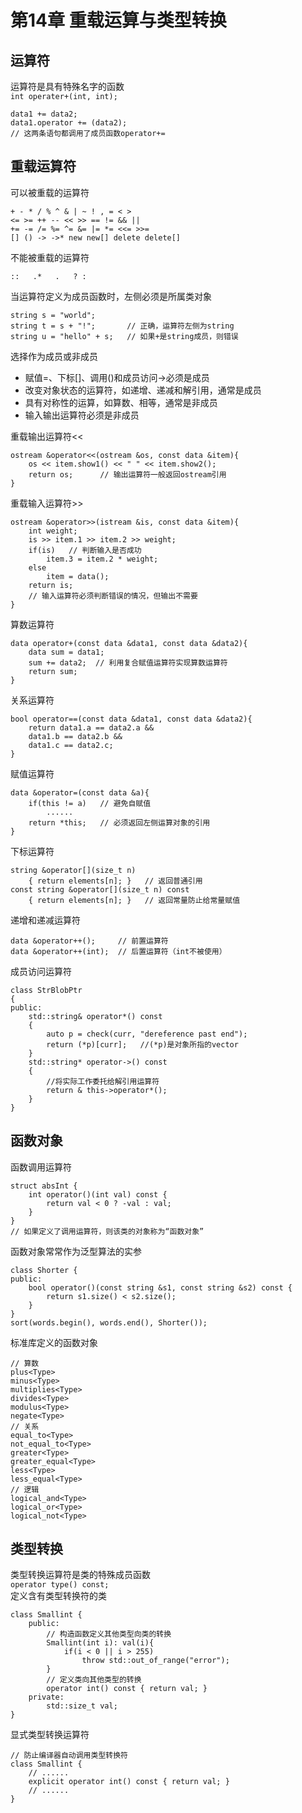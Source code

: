 # 第14章 重载运算与类型转换
## 运算符
运算符是具有特殊名字的函数  
`int operater+(int, int);`  
```
data1 += data2;  
data1.operator += (data2);
// 这两条语句都调用了成员函数operator+=
```
## 重载运算符
可以被重载的运算符
```
+ - * / % ^ & | ~ ! , = < >  
<= >= ++ -- << >> == != && ||  
+= -= /= %= ^= &= |= *= <<= >>=  
[] () -> ->* new new[] delete delete[]  
```
不能被重载的运算符
```
::   .*   .   ? :
```
当运算符定义为成员函数时，左侧必须是所属类对象  
```
string s = "world";
string t = s + "!";       // 正确，运算符左侧为string
string u = "hello" + s;   // 如果+是string成员，则错误
```
选择作为成员或非成员  
* 赋值=、下标[]、调用()和成员访问->必须是成员  
* 改变对象状态的运算符，如递增、递减和解引用，通常是成员  
* 具有对称性的运算，如算数、相等，通常是非成员  
* 输入输出运算符必须是非成员

重载输出运算符<<
```
ostream &operator<<(ostream &os, const data &item){
    os << item.show1() << " " << item.show2();
    return os;      // 输出运算符一般返回ostream引用
}
```
重载输入运算符>>
```
ostream &operator>>(istream &is, const data &item){
    int weight;
    is >> item.1 >> item.2 >> weight;
    if(is)   // 判断输入是否成功
        item.3 = item.2 * weight;
    else
        item = data();
    return is;
    // 输入运算符必须判断错误的情况，但输出不需要
}
```
算数运算符
```
data operator+(const data &data1, const data &data2){
    data sum = data1;
    sum += data2;  // 利用复合赋值运算符实现算数运算符
    return sum;
}
```
关系运算符
```
bool operator==(const data &data1, const data &data2){
    return data1.a == data2.a &&
    data1.b == data2.b &&
    data1.c == data2.c;
}
```
赋值运算符  
```
data &operator=(const data &a){
    if(this != a)   // 避免自赋值
        ......
    return *this;   // 必须返回左侧运算对象的引用
}
```
下标运算符
```
string &operator[](size_t n)
    { return elements[n]; }   // 返回普通引用
const string &operator[](size_t n) const
    { return elements[n]; }   // 返回常量防止给常量赋值
```
递增和递减运算符
```
data &operator++();     // 前置运算符
data &operator++(int);  // 后置运算符（int不被使用）
```
成员访问运算符
```
class StrBlobPtr
{
public:
    std::string& operator*() const
    {
        auto p = check(curr, "dereference past end");
        return (*p)[curr];   //(*p)是对象所指的vector
    }
    std::string* operator->() const
    {
        //将实际工作委托给解引用运算符
        return & this->operator*();
    }
}
```  
## 函数对象
函数调用运算符  
```
struct absInt {
    int operator()(int val) const {
        return val < 0 ? -val : val;
    }
}
// 如果定义了调用运算符，则该类的对象称为“函数对象”
```
函数对象常常作为泛型算法的实参  
```
class Shorter {
public:
    bool operator()(const string &s1, const string &s2) const {
        return s1.size() < s2.size();
    }
}
sort(words.begin(), words.end(), Shorter());
```
标准库定义的函数对象
```
// 算数
plus<Type>
minus<Type>
multiplies<Type>
divides<Type>
modulus<Type>
negate<Type>
// 关系
equal_to<Type>
not_equal_to<Type>
greater<Type>
greater_equal<Type>
less<Type>
less_equal<Type>
// 逻辑
logical_and<Type>
logical_or<Type>
logical_not<Type>
```
## 类型转换
类型转换运算符是类的特殊成员函数  
`operator type() const;`  
定义含有类型转换符的类
```
class Smallint {
    public:
        // 构造函数定义其他类型向类的转换
        Smallint(int i): val(i){
            if(i < 0 || i > 255)
                throw std::out_of_range("error");
        }
        // 定义类向其他类型的转换
        operator int() const { return val; }
    private:
        std::size_t val;
}
```
显式类型转换运算符
```
// 防止编译器自动调用类型转换符
class Smallint {
    // ......
    explicit operator int() const { return val; }
    // ......
}
```